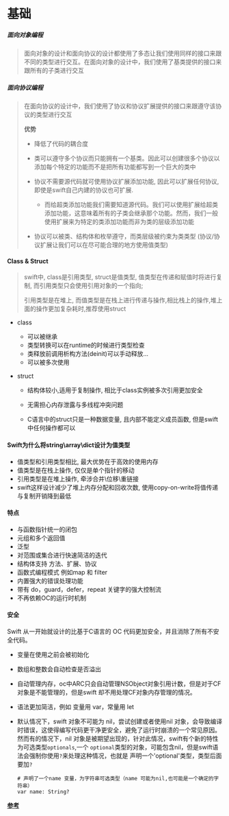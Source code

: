 # 基础



##### 面向对象编程

> 面向对象的设计和面向协议的设计都使用了多态让我们使用同样的接口来跟不同的类型进行交互。在面向对象的设计中，我们使用了基类提供的接口来跟所有的子类进行交互

##### 面向协议编程

> 在面向协议的设计中，我们使用了协议和协议扩展提供的接口来跟遵守该协议的类型进行交互
>
> **优势**
>
> - 降低了代码的耦合度
>
> - 类可以遵守多个协议而只能拥有一个基类。因此可以创建很多个协议以添加每个特定的功能而不是把所有功能都写到一个巨大的类中
> - 协议不需要源代码就可使用协议扩展添加功能, 因此可以扩展任何协议, 即使是swift自己内建的协议也可扩展.
>   - 而给超类添加功能我们需要知道源代码。我们可以使用扩展给超类添加功能，这意味着所有的子类会继承那个功能。然而，我们一般使用扩展来为特定的类添加功能而非为类的层级添加功能
>
> - 协议可以被类、结构体和枚举遵守，而类层级被约束为类类型 (协议/协议扩展让我们可以在尽可能合理的地方使用值类型)



#### Class & Struct

> swift中, class是引用类型, struct是值类型, 值类型在传递和赋值时将进行复制, 而引用类型只会使用引用对象的一个指向; 
>
> 引用类型是在堆上, 而值类型是在栈上进行传递与操作,相比栈上的操作,堆上面的操作更加复杂耗时,推荐使用struct

- class
  - 可以被继承
  - 类型转换可以在runtime的时候进行类型检查
  - 类释放前调用析构方法(deinit)可以手动释放...
  - 可以被多次使用
  
- struct
  - 结构体较小,适用于复制操作, 相比于class实例被多次引用更加安全
  
  - 无需担心内存泄露与多线程冲突问题
  
  - C语言中的struct只是一种数据变量, 且内部不能定义成员函数, 但是swift中任何操作都可以
  
    

#### Swift为什么将string\array\dict设计为值类型

- 值类型和引用类型相比, 最大优势在于高效的使用内存
- 值类型是在栈上操作, 仅仅是单个指针的移动
- 引用类型是在堆上操作, 牵涉合并\位移\重链接
- swift这样设计减少了堆上内存分配和回收次数, 使用copy-on-write将值传递与复制开销降到最低



#### 特点

- 与函数指针统一的闭包
- 元组和多个返回值
- 泛型
- 对范围或集合进行快速简洁的迭代
- 结构体支持 方法、扩展、协议
- 函数式编程模式 例如map 和 filter
- 内置强大的错误处理功能
- 带有 do，guard，defer，repeat 关键字的强大控制流
- 不再依赖OC的运行时机制



#### 安全

Swift 从一开始就设计的比基于C语言的 OC 代码更加安全，并且消除了所有不安全代码。

- 变量在使用之前会被初始化

- 数组和整数会自动检查是否溢出

- 自动管理内存，oc中ARC只会自动管理NSObject对象引用计数，但是对于CF对象是不能管理的，但是swift 却不用处理CF对象内存管理的情况。

- 语法更加简洁，例如 变量用 var，常量用 let

- 默认情况下，swift 对象不可能为 nil，尝试创建或者使用nil 对象，会导致编译时错误，这使得编写代码更干净更安全，避免了运行时崩溃的一个常见原因。
  然而有的情况下，nil 对象是被期望出现的，针对此情况，swift有个新的特性 为可选类型`optionals`,一个 `optional`类型的对象，可能包含nil，但是swift语法会强制你使用`?`来处理这种情况，也就是 声明一个'optional'类型，类型后面要加`?`

  ```
  # 声明了一个name 变量，为字符串可选类型（name 可能为nil,也可能是一个确定的字符串）
  var name: String? 
  ```

  

**[参考](https://coder-star.github.io/iOS/Swift/从SIL角度看Swift中的值类型与引用类型/)**

